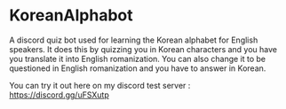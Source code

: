 # KoreanAlphabot
A discord quiz bot used for learning the Korean alphabet for English speakers. It does this by quizzing you in Korean characters and you have you translate it into English romanization. You can also change it to be questioned in English romanization and you have to answer in Korean. 

You can try it out here on my discord test server : https://discord.gg/uFSXutp